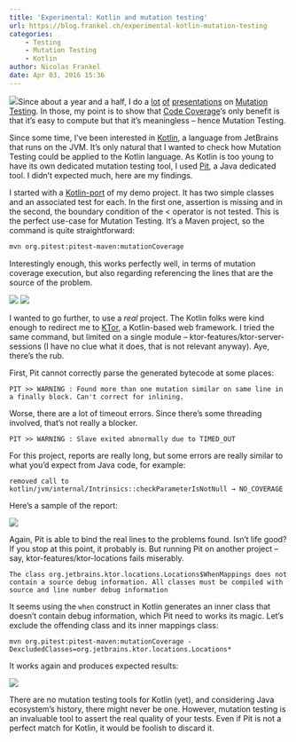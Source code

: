 ```yaml
---
title: 'Experimental: Kotlin and mutation testing'
url: https://blog.frankel.ch/experimental-kotlin-mutation-testing
categories:
    - Testing
    - Mutation Testing
    - Kotlin
author: Nicolas Frankel
date: Apr 03, 2016 15:36
---
```

[![](https://blog.frankel.ch/wp-content/resources/experimental-kotlin-mutation-testing/icon_Kotlin.png)](https://kotlinlang.org/)Since about a year and a half, I do a [lot](https://player.vimeo.com/video/105758362) [of](https://youtu.be/uC_8l69ArXs) [presentations](https://youtu.be/biLyXaJwO3c) on [Mutation Testing](https://en.wikipedia.org/wiki/Mutation_testing). In those, my point is to show that [Code Coverage](https://en.wikipedia.org/wiki/Code_coverage)‘s only benefit is that it’s easy to compute but that it’s meaningless – hence Mutation Testing.

Since some time, I’ve been interested in [Kotlin](http://kotlinlang.org), a language from JetBrains that runs on the JVM. It’s only natural that I wanted to check how Mutation Testing could be applied to the Kotlin language. As Kotlin is too young to have its own dedicated mutation testing tool, I used [Pit](http://pitest.org), a Java dedicated tool. I didn’t expected much, here are my findings.

I started with a [Kotlin-port](https://github.com/nfrankel/mutationtesting-kotlin) of my demo project. It has two simple classes and an associated test for each. In the first one, assertion is missing and in the second, the boundary condition of the < operator is not tested. This is the perfect use-case for Mutation Testing. It’s a Maven project, so the command is quite straightforward:

```bash
mvn org.pitest:pitest-maven:mutationCoverage
```

Interestingly enough, this works perfectly well, in terms of mutation coverage execution, but also regarding referencing the lines that are the source of the problem.

![](https://blog.frankel.ch/wp-content/resources/experimental-kotlin-mutation-testing/duplicatemath.png)
![](https://blog.frankel.ch/wp-content/resources/experimental-kotlin-mutation-testing/lowpredicate.png)

I wanted to go further, to use a _real_ project. The Kotlin folks were kind enough to redirect me to [KTor](https://github.com/Kotlin/ktor), a Kotlin-based web framework. I tried the same command, but limited on a single module – ktor-features/ktor-server-sessions (I have no clue what it does, that is not relevant anyway). Aye, there’s the rub.

First, Pit cannot correctly parse the generated bytecode at some places:

```
PIT >> WARNING : Found more than one mutation similar on same line in a finally block. Can't correct for inlining.
```

Worse, there are a lot of timeout errors. Since there’s some threading involved, that’s not really a blocker.

```
PIT >> WARNING : Slave exited abnormally due to TIMED_OUT
```

For this project, reports are really long, but some errors are really similar to what you’d expect from Java code, for example:

```
removed call to kotlin/jvm/internal/Intrinsics::checkParameterIsNotNull → NO_COVERAGE
```

Here’s a sample of the report:

![](https://blog.frankel.ch/wp-content/resources/experimental-kotlin-mutation-testing/pullablelinkedlist.png)

Again, Pit is able to bind the real lines to the problems found. Isn’t life good? If you stop at this point, it probably is. But running Pit on another project – say, ktor-features/ktor-locations fails miserably.

```
The class org.jetbrains.ktor.locations.Locations$WhenMappings does not contain a source debug information. All classes must be compiled with source and line number debug information
```

It seems using the `when` construct in Kotlin generates an inner class that doesn’t contain debug information, which Pit need to works its magic. Let’s exclude the offending class and its inner mappings class:

```
mvn org.pitest:pitest-maven:mutationCoverage -DexcludedClasses=org.jetbrains.ktor.locations.Locations*
```

It works again and produces expected results:

![](https://blog.frankel.ch/wp-content/resources/experimental-kotlin-mutation-testing/conversionservice.png)

There are no mutation testing tools for Kotlin (yet), and considering Java ecosystem’s history, there might never be one. However, mutation testing is an invaluable tool to assert the real quality of your tests. Even if Pit is not a perfect match for Kotlin, it would be foolish to discard it.
